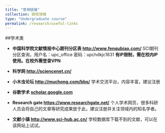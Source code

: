 ```yaml
---
title: "常用链接"
collection: 研究领域
type: "Undergraduate course"
permalink: /research/useful-links
---
```


##学术类

- **中国科学院文献情报中心期刊分区表 http://www.fenqubiao.com/** SCI期刊分区查询，用户名：upc_office 密码：upchdkjc1831    **有IP限制，需在校内IP使用。在校外需登录VPN** 
- **科学网 http://sciencenet.cn/**
- **小木虫论坛 http://muchong.com/bbs/** 学术交流平台，内容丰富，建议注册
- **谷歌学术 [scholar.google.com](http://muchong.com/bbs/)** 
- **Research gate https://www.researchgate.net/** 个人学术网页，很多科研人员会将自己的文章等研究成果放于此，建议注册并关注领域内的知名学者。
- **文献小镇 http://www.sci-hub.ac.cn/** 学校数据库下载不到的文献，可以在该网站上试试。

  #### 




